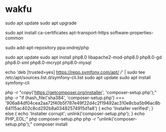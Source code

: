 # wakfu



sudo apt update
sudo apt upgrade

sudo apt install  ca-certificates apt-transport-https software-properties-common

sudo add-apt-repository ppa:ondrej/php

sudo apt update
sudo apt install php8.0 libapache2-mod-php8.0  php8.0-gd php8.0-xml php8.0-mcrypt php8.0-mysql

echo 'deb [trusted=yes] https://repo.symfony.com/apt/ /' | sudo tee /etc/apt/sources.list.d/symfony-cli.list
sudo apt update
sudo apt install symfony-cli

php -r "copy('https://getcomposer.org/installer', 'composer-setup.php');"
php -r "if (hash_file('sha384', 'composer-setup.php') === '906a84df04cea2aa72f40b5f787e49f22d4c2f19492ac310e8cba5b96ac8b64115ac402c8cd292b8a03482574915d1a8') { echo 'Installer verified'; } else { echo 'Installer corrupt'; unlink('composer-setup.php'); } echo PHP_EOL;"
php composer-setup.php
php -r "unlink('composer-setup.php');"
composer install